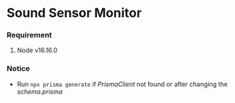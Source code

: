 # Sound Sensor Monitor

### Requirement

1. Node v16.16.0

### Notice

- Run `npx prisma generate` if _PrismaClient_ not found or after changing the _schema.prisma_
